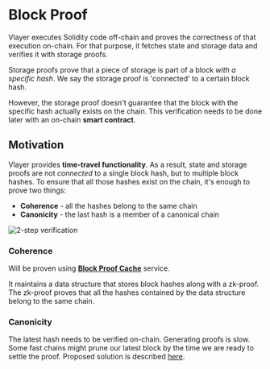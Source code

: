 # Block Proof

Vlayer executes Solidity code off-chain and proves the correctness of that execution on-chain. For that purpose, it fetches state and storage data and verifies it with storage proofs.

Storage proofs prove that a piece of storage is part of a block _with a specific hash_. We say the storage proof is 'connected' to a certain block hash.

However, the storage proof doesn't guarantee that the block with the specific hash actually exists on the chain. This verification needs to be done later with an on-chain **smart contract**.

## Motivation

Vlayer provides **time-travel functionality**. As a result, state and storage proofs are not *connected* to a single block hash, but to multiple block hashes. To ensure that all those hashes exist on the chain, it's enough to prove two things:

* **Coherence** - all the hashes belong to the same chain
* **Canonicity** - the last hash is a member of a canonical chain

![2-step verification](/images/architecture/block_proof/on-off-chain.png)

### Coherence

Will be proven using [**Block Proof Cache**](./block_proof/coherence.md) service.

It maintains a data structure that stores block hashes along with a zk-proof. The zk-proof proves that all the hashes contained by the data structure belong to the same chain.

### Canonicity

The latest hash needs to be verified on-chain. Generating proofs is slow. Some fast chains might prune our latest block by the time we are ready to settle the proof. Proposed solution is described [here](./block_proof/canonicity.md).
